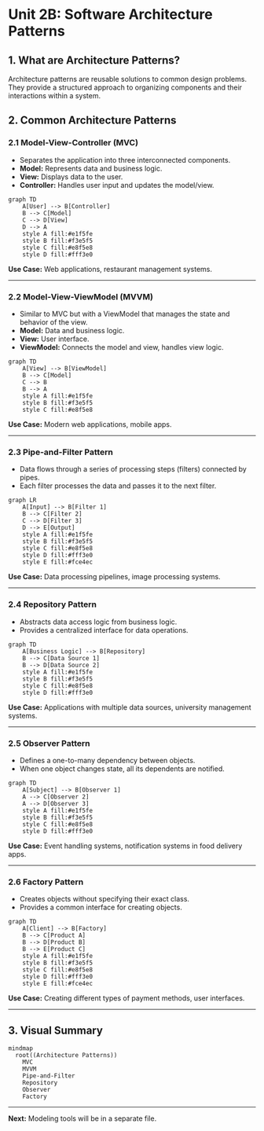 # Unit 2B: Software Architecture Patterns

## 1. What are Architecture Patterns?
Architecture patterns are reusable solutions to common design problems. They provide a structured approach to organizing components and their interactions within a system.

## 2. Common Architecture Patterns

### 2.1 Model-View-Controller (MVC)
- Separates the application into three interconnected components.
- **Model:** Represents data and business logic.
- **View:** Displays data to the user.
- **Controller:** Handles user input and updates the model/view.

```mermaid
graph TD
    A[User] --> B[Controller]
    B --> C[Model]
    C --> D[View]
    D --> A
    style A fill:#e1f5fe
    style B fill:#f3e5f5
    style C fill:#e8f5e8
    style D fill:#fff3e0
```

**Use Case:** Web applications, restaurant management systems.

---

### 2.2 Model-View-ViewModel (MVVM)
- Similar to MVC but with a ViewModel that manages the state and behavior of the view.
- **Model:** Data and business logic.
- **View:** User interface.
- **ViewModel:** Connects the model and view, handles view logic.

```mermaid
graph TD
    A[View] --> B[ViewModel]
    B --> C[Model]
    C --> B
    B --> A
    style A fill:#e1f5fe
    style B fill:#f3e5f5
    style C fill:#e8f5e8
```

**Use Case:** Modern web applications, mobile apps.

---

### 2.3 Pipe-and-Filter Pattern
- Data flows through a series of processing steps (filters) connected by pipes.
- Each filter processes the data and passes it to the next filter.

```mermaid
graph LR
    A[Input] --> B[Filter 1]
    B --> C[Filter 2]
    C --> D[Filter 3]
    D --> E[Output]
    style A fill:#e1f5fe
    style B fill:#f3e5f5
    style C fill:#e8f5e8
    style D fill:#fff3e0
    style E fill:#fce4ec
```

**Use Case:** Data processing pipelines, image processing systems.

---

### 2.4 Repository Pattern
- Abstracts data access logic from business logic.
- Provides a centralized interface for data operations.

```mermaid
graph TD
    A[Business Logic] --> B[Repository]
    B --> C[Data Source 1]
    B --> D[Data Source 2]
    style A fill:#e1f5fe
    style B fill:#f3e5f5
    style C fill:#e8f5e8
    style D fill:#fff3e0
```

**Use Case:** Applications with multiple data sources, university management systems.

---

### 2.5 Observer Pattern
- Defines a one-to-many dependency between objects.
- When one object changes state, all its dependents are notified.

```mermaid
graph TD
    A[Subject] --> B[Observer 1]
    A --> C[Observer 2]
    A --> D[Observer 3]
    style A fill:#e1f5fe
    style B fill:#f3e5f5
    style C fill:#e8f5e8
    style D fill:#fff3e0
```

**Use Case:** Event handling systems, notification systems in food delivery apps.

---

### 2.6 Factory Pattern
- Creates objects without specifying their exact class.
- Provides a common interface for creating objects.

```mermaid
graph TD
    A[Client] --> B[Factory]
    B --> C[Product A]
    B --> D[Product B]
    B --> E[Product C]
    style A fill:#e1f5fe
    style B fill:#f3e5f5
    style C fill:#e8f5e8
    style D fill:#fff3e0
    style E fill:#fce4ec
```

**Use Case:** Creating different types of payment methods, user interfaces.

---

## 3. Visual Summary

```mermaid
mindmap
  root((Architecture Patterns))
    MVC
    MVVM
    Pipe-and-Filter
    Repository
    Observer
    Factory
```

---

**Next:** Modeling tools will be in a separate file. 